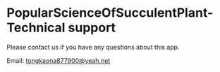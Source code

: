 # PopularScienceOfSucculentPlant-Technical support

Please contact us if you have any questions about this app.


Email: tongkaona877900@yeah.net
